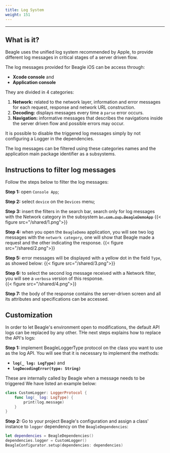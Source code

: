 ```yaml
---
title: Log System
weight: 151
---
```


---

## What is it?

Beagle uses the unified log system recommended by Apple, to provide different log messages in critical stages of a server driven flow.

The log messages provided for Beagle iOS can be access through:

* **Xcode console** and
* **Application console**

They are divided in 4 categories:

1. **Network:** related to the network layer, information and error messages for each request, response and network URL construction.
2. **Decoding:** displays messages every time a `parse` error occurs.  
3. **Navigation:** informative messages that describes the navigations inside the server driven flow and possible errors may occur.

It is possible to disable the triggered log messages simply by not configuring a Logger in the dependencies.

The log messages can be filtered using these categories names and the application main package identifier as a subsystems.

## Instructions to filter log messages

Follow the steps below to filter the log messages:

**Step 1:** open `Console App`;

**Step 2:** select `device` on the `Devices` menu;

**Step 3:** insert the filters in the search bar, search only for log messages with the Network category in the subsystem ~~`br.com.zup.BeagleDemoApp`~~
{{< figure src="/shared/1.png">}}

**Step 4:**  when you open the `BeagleDemo` application, you will see two log messages with the `network category`, one will show that Beagle made a request and the other indicating the response.
{{< figure src="/shared/2.png">}}

**Step 5:** error messages will be displayed with a yellow dot in the field `Type`, as showed below:
{{< figure src="/shared/3.png">}}

**Step 6:** to select the second log message received with a Network filter, you will see a `verbosa` version of this response.  
{{< figure src="/shared/4.png">}}

**Step 7:** the body of the response contains the server-driven screen and all its attributes and specifications can be accessed.

## Customization

In order to let Beagle's environment open to modifications, the default API logs can be replaced by any other. THe next steps explains how to replace the API's logs:

**Step 1:** implement BeagleLoggerType protocol on the class you want to use as the log API. You will see that it is necessary to implement the methods:

* **`log(_ log: LogType)`** and
* **`logDecodingError(type: String)`**

These are internally called by Beagle when a message needs to be triggered
We have listed an example below:

```swift
class CustomLogger: LoggerProtocol {
    func log(_ log: LogType) {
        print(log.message)
    }
}
```

**Step 2:** Go to your project Beagle's configuration and assign a class' instance to `logger` dependency on the `BeagleDependencies`:

```swift
let dependencies = BeagleDependencies()
dependencies.logger = CustomLogger()
BeagleConfigurator.setup(dependencies: dependencies)
```
